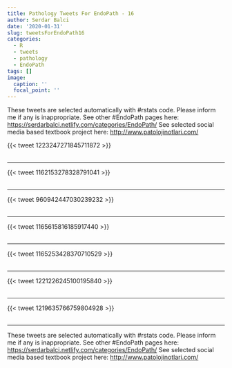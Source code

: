 ```yaml
---
title: Pathology Tweets For EndoPath - 16
author: Serdar Balci
date: '2020-01-31'
slug: tweetsForEndoPath16
categories:
  - R
  - tweets
  - pathology
  - EndoPath
tags: []
image:
  caption: ''
  focal_point: ''
---
```



These tweets are selected automatically with #rstats code. Please inform me if any is inappropriate.
See other #EndoPath pages here: https://serdarbalci.netlify.com/categories/EndoPath/ 
See selected social media based textbook project here: http://www.patolojinotlari.com/

{{< tweet 1223247271845711872 >}}
<br>
<br>
<hr>
{{< tweet 1162153278328791041 >}}
<br>
<br>
<hr>
{{< tweet 960942447030239232 >}}
<br>
<br>
<hr>
{{< tweet 1165615816185917440 >}}
<br>
<br>
<hr>
{{< tweet 1165253428370710529 >}}
<br>
<br>
<hr>
{{< tweet 1221226245100195840 >}}
<br>
<br>
<hr>
{{< tweet 1219635766759804928 >}}
<br>
<br>
<hr>


These tweets are selected automatically with #rstats code. Please inform me if any is inappropriate.
See other #EndoPath pages here: https://serdarbalci.netlify.com/categories/EndoPath/ 
See selected social media based textbook project here: http://www.patolojinotlari.com/
